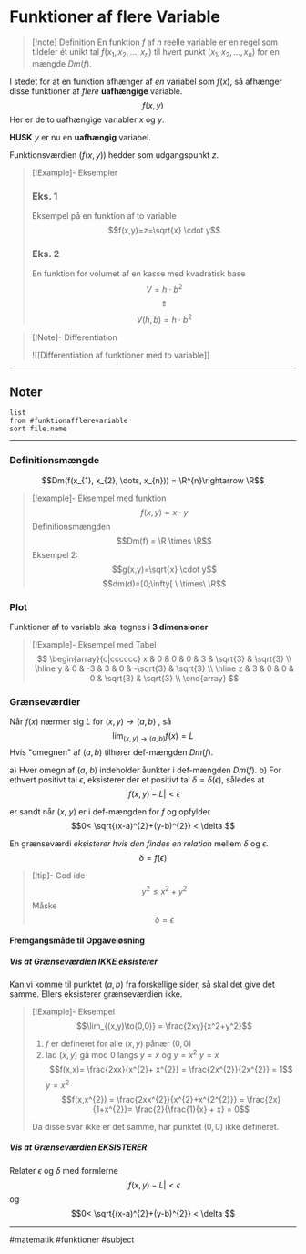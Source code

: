 # Funktioner af flere Variable

>[!note] Definition
>En funktion $f$ af $n$ reelle variable er en regel som tildeler ét unikt tal $f(x_{1}, x_{2}, \dots, x_{n})$ til hvert punkt $(x_{1}, x_{2}, \dots, x_{n})$ for en mængde $Dm(f)$.

I stedet for at en funktion afhænger af *en* variabel som $f(x)$, så afhænger disse funktioner af *flere* **uafhængige** variable.
$$f(x,y)$$
Her er de to uafhængige variabler $x$ og $y$. 

**HUSK**
$y$ er nu en **uafhængig** variabel. 

Funktionsværdien ($f(x,y)$) hedder som udgangspunkt $z$.


>[!Example]- Eksempler
>
>### Eks. 1
>Eksempel på en funktion af to variable
>$$f(x,y)=z=\sqrt{x} \cdot y$$
>
>### Eks. 2
>En funktion for volumet af en kasse med kvadratisk base
>$$V=h \cdot b^2$$
>$$\Updownarrow$$
>$$V(h,b)=h \cdot b^2$$
>
>

>[!Note]-  Differentiation
>
>![[Differentiation af funktioner med to variable]]
>

---

## Noter
```dataview 
list
from #funktionafflerevariable  
sort file.name
```

---


### Definitionsmængde

$$Dm(f(x_{1}, x_{2}, \dots, x_{n})) = \R^{n}\rightarrow \R$$


>[!example]- Eksempel med funktion
>$$f(x,y)=x \cdot y$$
>Definitionsmængden
>$$Dm(f) = \R \times \R$$
>Eksempel 2:
>$$g(x,y)=\sqrt{x} \cdot y$$
>$$dm(d)=[0;\infty[ \ \times\  \R$$

### Plot 
Funktioner af to variable skal tegnes i **3 dimensioner**

>[!Example]- Eksempel med Tabel
>$$
>\begin{array}{c|cccccc}
> x & 0 & 0 & 0 & 3 & \sqrt{3} & \sqrt{3} \\
> \hline
> y & 0 & -3 & 3 & 0 & -\sqrt{3} & \sqrt{3} \\
> \hline
> z & 3 & 0 & 0 & 0 & \sqrt{3} & \sqrt{3} \\
>\end{array}
>$$

### Grænseværdier
Når $f(x)$ nærmer sig $L$ for $(x,y) \to (a,b)$ , så
$$\lim_{(x,y)\to(a,b)}f(x) = L$$
Hvis "omegnen" af $(a,b)$ tilhører def-mængden $Dm(f)$.

a) Hver omegn af ($a$, $b$) indeholder åunkter i def-mængden $Dm(f)$.
b) For ethvert positivt tal $\epsilon$, eksisterer der et positivt tal $\delta = \delta(\epsilon)$, således at 
$$|f(x,y) - L| < \epsilon$$

er sandt når ($x$, $y$) er i def-mængden for $f$ og opfylder
$$0< \sqrt{(x-a)^{2}+(y-b)^{2}} < \delta $$

En grænseværdi *eksisterer hvis den findes en relation* mellem $\delta$ og $\epsilon$.
$$\delta = f(\epsilon)$$


>[!tip]- God ide
>$$y^{2} \leq x^{2} + y^{2}$$
>Måske
>$$\delta = \epsilon $$



#### Fremgangsmåde til Opgaveløsning

##### Vis at Grænseværdien IKKE eksisterer
Kan vi komme til punktet $(a,b)$ fra forskellige sider, så skal det give det samme. Ellers eksisterer grænseværdien ikke.

>[!Example]- Eksempel
>$$\lim_{(x,y)\to(0,0)} = \frac{2xy}{x^2+y^2}$$
>1. $f$ er defineret for alle $(x,y)$ pånær $(0,0)$
>2. lad $(x,y)$ gå mod $0$ langs $y=x$ og $y=x^{2}$
>$y=x$
>$$f(x,x)= \frac{2xx}{x^{2}+ x^{2}} = \frac{2x^{2}}{2x^{2}} = 1$$
>$y=x^2$
>$$f(x,x^{2}) = \frac{2xx^{2}}{x^{2}+x^{2^{2}}} = \frac{2x}{1+x^{2}}= \frac{2}{\frac{1}{x} + x} = 0$$
>
>Da disse svar ikke er det samme, har punktet $(0,0)$ ikke defineret.

##### Vis at Grænseværdien EKSISTERER
Relater $\epsilon$ og $\delta$ med formlerne
$$|f(x,y) - L| < \epsilon$$
og
$$0< \sqrt{(x-a)^{2}+(y-b)^{2}} < \delta $$

---
#matematik #funktioner #subject 
